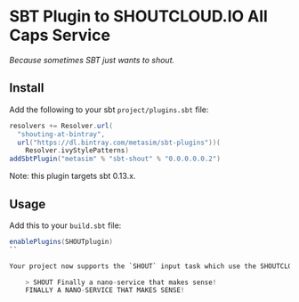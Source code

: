# SBT Plugin to SHOUTCLOUD.IO All Caps Service

*Because sometimes SBT just wants to shout.*

## Install

Add the following to your sbt `project/plugins.sbt` file:

```scala
resolvers += Resolver.url(
  "shouting-at-bintray",
  url("https://dl.bintray.com/metasim/sbt-plugins"))(
    Resolver.ivyStylePatterns)
addSbtPlugin("metasim" % "sbt-shout" % "0.0.0.0.0.2")
```


Note: this plugin targets sbt 0.13.x.

## Usage

Add this to your `build.sbt` file:

```scala
enablePlugins(SHOUTplugin)
``

Your project now supports the `SHOUT` input task which use the SHOUTCLOUD.IO service to convert text into ALL CAPS!!

    > SHOUT Finally a nano-service that makes sense! 
    FINALLY A NANO-SERVICE THAT MAKES SENSE!
